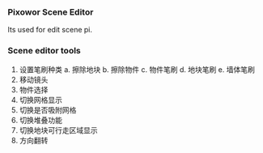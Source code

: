 ### Pixowor Scene Editor

Its used for edit scene pi.

### Scene editor tools


1. 设置笔刷种类
	a. 擦除地块
	b. 擦除物件
	c. 物件笔刷
	d. 地块笔刷
	e. 墙体笔刷
2. 移动镜头
3. 物件选择
4. 切换网格显示
5. 切换是否吸附网格
6. 切换堆叠功能
7. 切换地块可行走区域显示
8. 方向翻转

